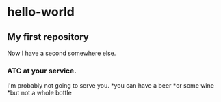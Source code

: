 # hello-world

## My first repository
Now I have a second somewhere else.

### ATC at your service.
I'm probably not going to serve you.
*you can have a beer
*or some wine
*but not a whole bottle
